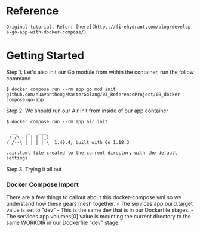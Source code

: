 # Reference
    Original tutorial. Refer: [here](https://firehydrant.com/blog/develop-a-go-app-with-docker-compose/)

# Getting Started
Step 1: Let's also init our Go module from within the container, run the follow command 
```
$ docker compose run --rm app go mod init github.com/huavanthong/MasterGolang/03_ReferenceProject/09_docker-compose-go-app
```

Step 2: We should run our Air init from inside of our app container 
```
$ docker compose run --rm app air init

  __    _   ___
 / /\  | | | |_)
/_/--\ |_| |_| \_ 1.40.4, built with Go 1.18.3

.air.toml file created to the current directory with the default settings
```

Step 3: Trying it all out
### Docker Compose Import
There are a few things to callout about this docker-compose.yml so we understand how these gears mesh together.
    - The services.app.build.target value is set to "dev" - This is the same dev that is in our Dockerfile stages.
    - The services.app.volumes[0] value is mounting the current directory to the same WORKDIR in our Dockerfile "dev" stage.

